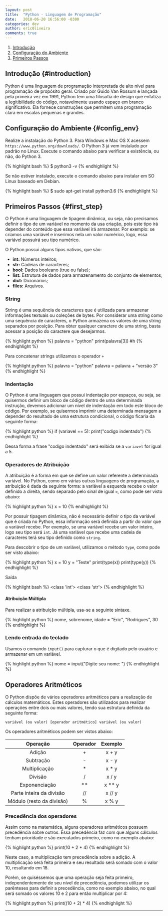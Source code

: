 ```yaml
---
layout: post
title:  "Python - Linguagem de Programação"
date:   2018-06-20 16:56:00 -0300
categories: dev
author: eric0liveira
comments: true
---
```


1. [Introdução][introduction]
1. [Configuração do Ambiente][config_env]
1. [Primeiros Passos][first_step]

## Introdução {#introduction}

Python é uma linguagem de programação interpretada de alto nível para programação de propósito geral. Criado por Guido Van Rossum e lançada pela primeira vez em 1991, Python tem uma filosofia de design que enfatiza a legitibilidade do código, notavelmente usando espaço em branco significativo. Ela fornece construções que permitem uma programação clara em escalas pequenas e grandes.

## Configuração do Ambiente {#config_env}

Realize a instalação do Python 3.
Para Windows e Mac OS X acessem `https://www.python.org/downloads/`.
O Python 3 já vem instalado por padrão no Linux. Execute o comando abaixo para verificar a existência, ou não, do Python 3.

{% highlight bash %}
$ python3 -v
{% endhighlight %}

Se não estiver instalado, execute o comando abaixo para instalar em SO Linux baseado em Debian.

{% highlight bash %}
$ sudo apt-get install python3.6
{% endhighlight %}

## Primeiros Passos {#first_step}

O Python é uma linguagem de tipagem dinâmica, ou seja, não precisamos definir o tipo de um variável no momento da usa criação, pois este tipo irá depender do conteúdo que essa variável irá armazenar. Por exemplo: se criamos uma variável e inserimos nela um valor numérico, logo, essa variável possuirá seu tipo numérico.

O Python possui alguns tipos nativos, que são:

- **int:** Números inteiros;
- **str:** Cadeias de caracteres;
- **bool:** Dados booleano (true ou false);
- **list:** Estrutura de dados para armazenamento do conjunto de elementos;
- **dict:** Dicionários;
- **files:** Arquivos.

### String

String é uma sequência de caracteres que é utilizada para armazenar informações textuais ou coleções de bytes.
Por considerar uma string como uma sequência de caracteres, o Python armazena os valores de uma string separados por posição.
Para obter qualquer caractere de uma string, basta acessar a posição do caractere que desejarmos.

{% highlight python %}
palavra = "python"
print(palavra[3]) #h
{% endhighlight %}

Para concatenar strings utilizamos o operador `+`

{% highlight python %}
palavra = "python"
palavra = palavra + "versão 3"
{% endhighlight %}

### Indentação

O Python é uma linguagem que possui indentação por espaços, ou seja, se quisermos definir um bloco de código dentro de uma determinada instrução, devemos adicionar um nível de indentação em todo este bloco de código. Por exemplo, se quisermos imprimir uma determinada mensagem a depender do resultado de uma estrutura condicional, o código ficaria da seguinte forma:

{% highlight python %}
if (variavel == 5):
    print("codigo indentado")
{% endhighlight %}

Dessa forma a frase "codigo indentado" será exibida se a `variavel` for igual a 5.

### Operadores de Atribuição

A atribuição é a forma em que se define um valor referente a determinada variável. No Python, como em várias outras linguagens de programação, a atribuição é dada da seguinte forma: a variável a esquerda recebe o valor definido a direita, sendo separado pelo sinal de igual `=`, como pode ser visto abaixo:

{% highlight python %}
x = 10
{% endhighlight %}

Por possuir tipagem dinâmica, não é necessário definir o tipo da variável que é criada no Python, essa informação será definida a partir do valor que a variável recebe. Por exemplo, se uma variável recebe um valor inteiro, logo seu tipo será `int`. Já uma variável que recebe uma cadeia de caracteres terá seu tipo definido como `string`.

Para descobrir o tipo de um variável, utilizamos o método `type`, como pode ser visto abaixo:

{% highlight python %}
x = 10
y = "Teste"
print(type(x))
print(type(y))
{% endhighlight %}

Saída

{% highlight bash %}
<class 'int'>
<class 'str'>
{% endhighlight %}

#### Atribuição Múltipla

Para realizar a atribuição múltipla, usa-se a seguinte sintaxe.

{% highlight python %}
nome, sobrenome, idade = "Eric", "Rodrigues", 30
{% endhighlight %}

### Lendo entrada do teclado

Usamos o comando `input()` para capturar o que é digitado pelo usuário e armazenar em um variável.

{% highlight python %}
nome = input("Digite seu nome: ")
{% endhighlight %}

## Operadores Aritméticos

O Python dispõe de vários operadores aritméticos para a realização de cálculos matemáticos. Estes operadores são utilizados para realizar operações entre dois ou mais valores, tendo sua estrutura definida da seguinte forma:

`variável (ou valor) [operador aritmético] variável (ou valor)`

Os operadores aritméticos podem ser vistos abaixo:

| Operação                  | Operador  | Exemplo   |
| :---:                     | :---:     | :---:     |
| Adição                    | +         | x + y     |
| Subtração                 | -         | x - y     |
| Multiplicação             | *         | x * y     |
| Divisão                   | /         | x / y     |
| Exponenciação             | **        | x ** y    |
| Parte inteira da divisão  | //        | x // y    |
| Módulo (resto da divisão) | %         | x % y     |

### Precedência dos operadores

Assim como na matemática, alguns operadores aritméticos possuem precedência sobre outros. Essa precedência faz com que alguns cálculos tenham prioridade e são executados primeiro, como no exemplo abaixo:

{% highlight python %}
print(10 + 2 * 4)
{% endhighlight %}

Neste caso, a multiplicação tem precedência sobre a adição. A multiplicação será feita primeira e seu resultado será somado com o valor 10, resultando em 18.

Porém, se quiséssemos que uma operação seja feita primeiro, independentemente de seu nível de precedência, podemos utilizar os parênteses para definir a precedência, como no exemplo abaixo, no qual será somado os valores 10 e 2 para então multiplicar por 4:

{% highlight python %}
print((10 + 2) * 4)
{% endhighlight %}

____________________________
[introduction]:#introduction
[config_env]:#config_env
[first_step]:#first_step